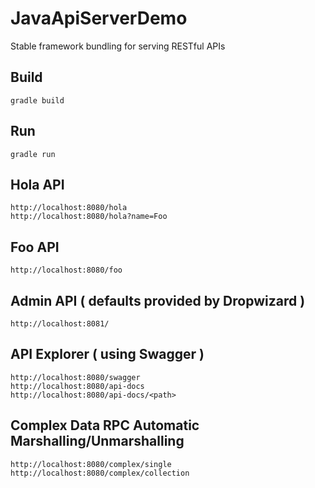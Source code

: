 # JavaApiServerDemo
Stable framework bundling for serving RESTful APIs

## Build
```
gradle build
```

## Run
```
gradle run
```

## Hola API
```
http://localhost:8080/hola
http://localhost:8080/hola?name=Foo
```

## Foo API
```
http://localhost:8080/foo
```

## Admin API ( defaults provided by Dropwizard )
```
http://localhost:8081/
```

## API Explorer ( using Swagger )
```
http://localhost:8080/swagger
http://localhost:8080/api-docs
http://localhost:8080/api-docs/<path>
```

## Complex Data RPC Automatic Marshalling/Unmarshalling
```
http://localhost:8080/complex/single
http://localhost:8080/complex/collection
```
